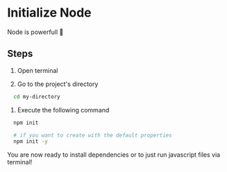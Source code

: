 # Initialize Node

Node is powerfull 💪

## Steps

1. Open terminal

1. Go to the project's directory

```bash
  cd my-directory
```

1. Execute the following command

```bash
  npm init

  # if you want to create with the default properties
  npm init -y
```

You are now ready to install dependencies or to just run javascript files via terminal!